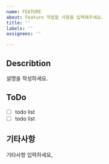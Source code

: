 ```yaml
---
name: FEATURE
about: Feature 작업할 사항을 입력해주세요.
title: ''
labels: ''
assignees: ''

---
```


## Describtion
설명을 작성하세요.

## ToDo
- [ ] todo list
- [ ] todo list

## 기타사항
기타사항 입력하세요,
